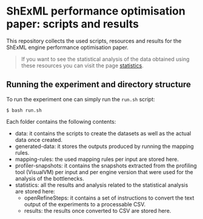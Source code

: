 # ShExML performance optimisation paper: scripts and results
This repository collects the used scripts, resources and results for the ShExML engine performance optimisation paper.

> If you want to see the statistical analysis of the data obtained using these resources you can visit the page [statistics](statistics).

## Running the experiment and directory structure
To run the experiment one can simply run the `run.sh` script:

```
$ bash run.sh
```

Each folder contains the following contents:

* data: it contains the scripts to create the datasets as well as the actual data once created.
* generated-data: it stores the outputs produced by running the mapping rules.
* mapping-rules: the used mapping rules per input are stored here.
* profiler-snapshots: it contains the snapshots extracted from the profiling tool (VisualVM) per input and per engine version that were used for the analysis of the bottlenecks.
* statistics: all the results and analysis related to the statistical analysis are stored here:
    * openRefineSteps: it contains a set of instructions to convert the text output of the experiments to a processable CSV.
    * results: the results once converted to CSV are stored here.
